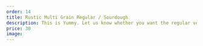 ```yaml
---
order: 14
title: Rustic Multi Grain Regular / Sourdough
description: This is Yummy. Let us know whether you want the regular version or made with sourdough.
price: 30
image:
---
```

